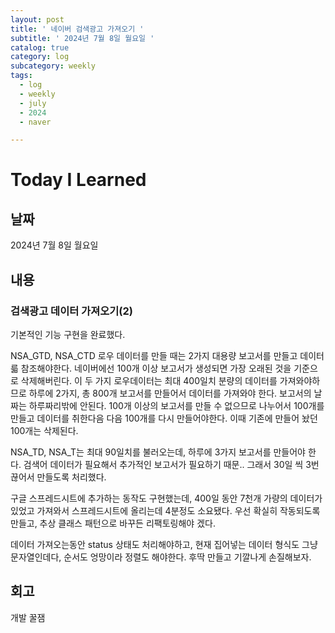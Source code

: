 ```yaml
---
layout: post
title: ' 네이버 검색광고 가져오기 '
subtitle: ' 2024년 7월 8일 월요일 '
catalog: true
category: log
subcategory: weekly
tags:
  - log
  - weekly
  - july
  - 2024
  - naver

---
```


# Today I Learned

## 날짜

2024년 7월 8일 월요일

## 내용

### 검색광고 데이터 가져오기(2)

기본적인 기능 구현을 완료했다.

 NSA_GTD, NSA_CTD 로우 데이터를 만들 때는 2가지 대용량 보고서를 만들고 데이터륿 참조해야한다. 네이버에선 100개 이상 보고서가 생성되면 가장 오래된 것을 기준으로 삭제해버린다. 이 두 가지 로우데이터는 최대 400일치 분량의 데이터를 가져와야하므로 하루에 2가지, 총 800개 보고서를 만들어서 데이터를 가져와야 한다. 보고서의 날짜는 하루짜리밖에 안된다. 100개 이상의 보고서를 만들 수 없으므로 나누어서 100개를 만들고 데이터를 취한다음 다음 100개를 다시 만들어야한다. 이때 기존에 만들어 놨던 100개는 삭제된다.

 NSA_TD, NSA_T는 최대 90일치를 불러오는데, 하루에 3가지 보고서를 만들어야 한다. 검색어 데이터가 필요해서 추가적인 보고서가 필요하기 때문.. 그래서 30일 씩 3번 끊어서 만들도록 처리했다.

 구글 스프레드시트에 추가하는 동작도 구현했는데, 400일 동안 7천개 가량의 데이터가 있었고 가져와서 스프레드시트에 올리는데 4분정도 소요됐다. 우선 확실히 작동되도록 만들고, 추상 클래스 패턴으로 바꾸든 리팩토링해야 겠다. 

 데이터 가져오는동안 status 상태도 처리해야하고, 현재 집어넣는 데이터 형식도 그냥 문자열인데다, 순서도 엉망이라 정렬도 해야한다. 후딱 만들고 기깔나게 손질해보자.

## 회고

개발 꿀잼
